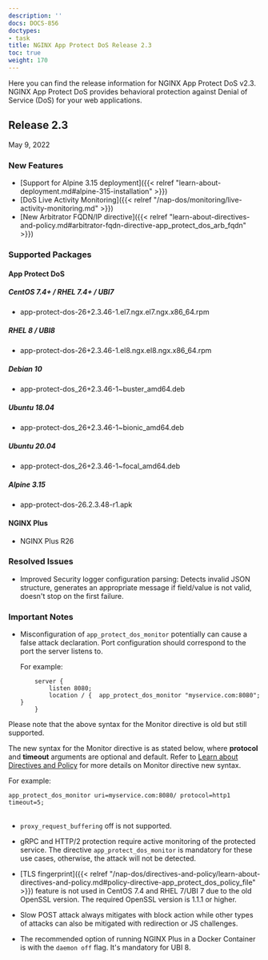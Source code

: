 ```yaml
---
description: ''
docs: DOCS-856
doctypes:
- task
title: NGINX App Protect DoS Release 2.3
toc: true
weight: 170
---
```


Here you can find the release information for NGINX App Protect DoS v2.3. NGINX App Protect DoS provides behavioral protection against Denial of Service (DoS) for your web applications.

## Release 2.3

May 9, 2022

### New Features

- [Support for Alpine 3.15 deployment]({{< relref "learn-about-deployment.md#alpine-315-installation" >}})
- [DoS Live Activity Monitoring]({{< relref "/nap-dos/monitoring/live-activity-monitoring.md" >}})
- [New Arbitrator FQDN/IP directive]({{< relref "learn-about-directives-and-policy.md#arbitrator-fqdn-directive-app_protect_dos_arb_fqdn" >}})

### Supported Packages

#### App Protect DoS

##### CentOS 7.4+ / RHEL 7.4+ / UBI7

- app-protect-dos-26+2.3.46-1.el7.ngx.el7.ngx.x86_64.rpm

##### RHEL 8 / UBI8

- app-protect-dos-26+2.3.46-1.el8.ngx.el8.ngx.x86_64.rpm

##### Debian 10

- app-protect-dos_26+2.3.46-1~buster_amd64.deb

##### Ubuntu 18.04

- app-protect-dos_26+2.3.46-1~bionic_amd64.deb

##### Ubuntu 20.04

- app-protect-dos_26+2.3.46-1~focal_amd64.deb

##### Alpine 3.15

- app-protect-dos-26.2.3.48-r1.apk

#### NGINX Plus

- NGINX Plus R26

### Resolved Issues

- Improved Security logger configuration parsing: Detects invalid JSON structure, generates an appropriate message if field/value is not valid, doesn't stop on the first failure.

### Important Notes

- Misconfiguration of `app_protect_dos_monitor` potentially can cause a false attack declaration.
Port configuration should correspond to the port the server listens to.

    For example:

    ```shell
        server {
            listen 8080;
            location / {  app_protect_dos_monitor "myservice.com:8080";  }
        }
    ```

Please note that the above syntax for the Monitor directive is old but still supported.

The new syntax for the Monitor directive is as stated below, where **protocol** and **timeout** arguments are optional and default. Refer to [Learn about Directives and Policy](/nginx-app-protect-dos/directives-and-policy/learn-about-directives-and-policy/#monitor-directive-app_protect_dos_monitor) for more details on Monitor directive new syntax.

For example:

`app_protect_dos_monitor uri=myservice.com:8080/ protocol=http1 timeout=5;`
<br><br>

- `proxy_request_buffering` off is not supported.

- gRPC and HTTP/2 protection require active monitoring of the protected service. The directive `app_protect_dos_monitor` is mandatory for these use cases, otherwise, the attack will not be detected.

- [TLS fingerprint]({{< relref "/nap-dos/directives-and-policy/learn-about-directives-and-policy.md#policy-directive-app_protect_dos_policy_file" >}}) feature is not used in CentOS 7.4 and RHEL 7/UBI 7 due to the old OpenSSL version. The required OpenSSL version is 1.1.1 or higher.

- Slow POST attack always mitigates with block action while other types of attacks can also be mitigated with redirection or JS challenges.

- The recommended option of running NGINX Plus in a Docker Container is with the `daemon off` flag. It's mandatory for UBI 8.
